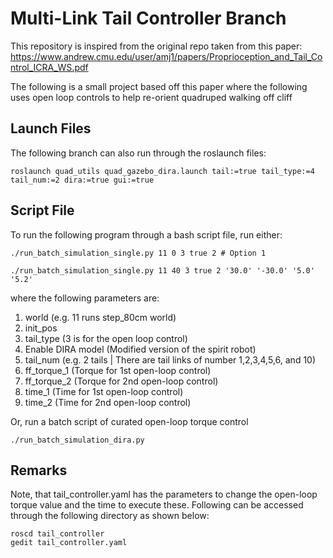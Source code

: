# Multi-Link Tail Controller Branch

This repository is inspired from the original repo taken from this paper: https://www.andrew.cmu.edu/user/amj1/papers/Proprioception_and_Tail_Control_ICRA_WS.pdf

The following is a small project based off this paper where the following uses open loop controls to help re-orient quadruped walking off cliff


## Launch Files
The following branch can also run through the roslaunch files:

```
roslaunch quad_utils quad_gazebo_dira.launch tail:=true tail_type:=4 tail_num:=2 dira:=true gui:=true
```

## Script File
To run the following program through a bash script file, run either:

```
./run_batch_simulation_single.py 11 0 3 true 2 # Option 1

./run_batch_simulation_single.py 11 40 3 true 2 '30.0' '-30.0' '5.0' '5.2'
```
where the following parameters are:
1) world (e.g. 11 runs step_80cm world)
2) init_pos
3) tail_type (3 is for the open loop control)
4) Enable DIRA model (Modified version of the spirit robot)
5) tail_num (e.g. 2 tails | There are tail links of number 1,2,3,4,5,6, and 10)
6) ff_torque_1 (Torque for 1st open-loop control)
7) ff_torque_2 (Torque for 2nd open-loop control)
8) time_1 (Time for 1st open-loop control)
9) time_2 (Time for 2nd open-loop control)

Or, run a batch script of curated open-loop torque control

```
./run_batch_simulation_dira.py
```


## Remarks
Note, that tail_controller.yaml has the parameters to change the open-loop torque value and the time to execute these. Following can be accessed through the following directory as shown below:

```
roscd tail_controller
gedit tail_controller.yaml
```
